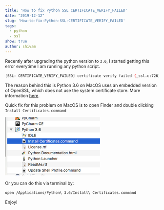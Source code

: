 ```yaml
---
title: 'How to fix Python SSL CERTIFICATE_VERIFY_FAILED'
date: "2019-12-12"
slug: 'How-to-fix-Python-SSL-CERTIFICATE_VERIFY_FAILED'
tags:
  - python
  - ssl
show: true
author: shivam
---
```


Recently after upgrading the python version to `3.6`, I started getting this error everytime I am running any python script.

```bash
[SSL: CERTIFICATE_VERIFY_FAILED] certificate verify failed (_ssl.c:726)>
```

The reason behind this is Python 3.6 on MacOS uses an embedded version of OpenSSL, which does not use the system certificate store. More information [here](https://bugs.python.org/issue28150).

Quick fix for this problem on MacOS is to open Finder and double clicking `Install Certificates.command`

![](1.png)

Or you can do this via terminal by:

```bash
open /Applications/Python\ 3.6/Install\ Certificates.command
```

Enjoy!